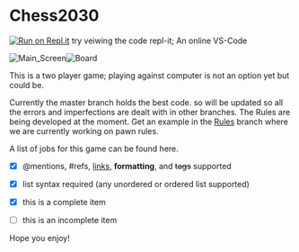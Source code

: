 # Chess2030
[![Run on Repl.it](https://repl.it/badge/github/Taonga07/Chess2030)](https://repl.it/@Taonga07/Chess)
try veiwing the code repl-it; An online VS-Code

![Main_Screen](https://user-images.githubusercontent.com/56770626/81211682-a2c25800-8fcb-11ea-8990-a37f4d714089.png)![Board](https://user-images.githubusercontent.com/56770626/81210936-85d95500-8fca-11ea-9216-c291e85f7370.png)


This is a two player game; playing against computer is not an option yet but could be.

Currently the master branch holds the best code. so will be updated so all the errors and imperfections are dealt with in other branches.
The Rules are being developed at the moment. Get an example in the [Rules](https://github.com/Taonga07/Chess2030/tree/Pawn-Rules) branch where we are currently working on pawn rules.

A list of jobs for this game can be found here.

- [x] @mentions, #refs, [links](), **formatting**, and <del>tags</del> supported
- [x] list syntax required (any unordered or ordered list supported)
- [x] this is a complete item
- [ ] this is an incomplete item


Hope you enjoy!
